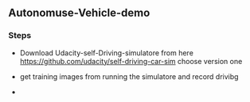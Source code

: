 ## Autonomuse-Vehicle-demo

### Steps

- Download Udacity-self-Driving-simulatore from here
    https://github.com/udacity/self-driving-car-sim choose version one 

- get training images from running the simulatore and record drivibg 

-